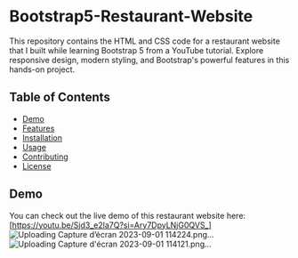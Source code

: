 # Bootstrap5-Restaurant-Website
This repository contains the HTML and CSS code for a restaurant website that I built while learning Bootstrap 5 from a YouTube tutorial. Explore responsive design, modern styling, and Bootstrap's powerful features in this hands-on project.

## Table of Contents

- [Demo](#demo)
- [Features](#features)
- [Installation](#installation)
- [Usage](#usage)
- [Contributing](#contributing)
- [License](#license)

## Demo

You can check out the live demo of this restaurant website here: [https://youtu.be/Sjd3_e2la7Q?si=Ary7DpyLNjG0QVS_]
![Uploading Capture d’écran 2023-09-01 114224.png…]()
![Uploading Capture d'écran 2023-09-01 114121.png…]()

